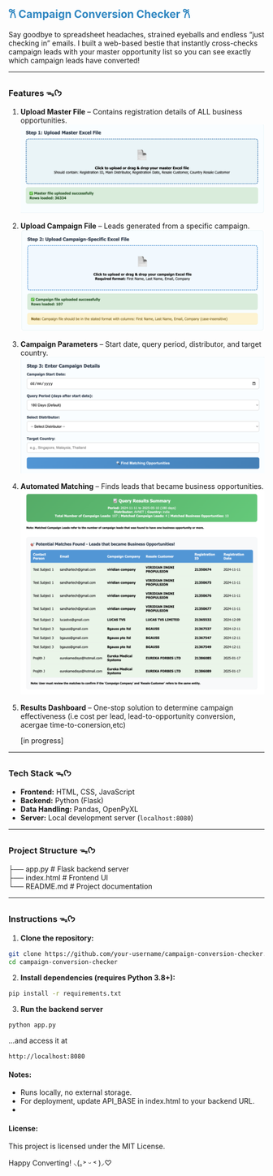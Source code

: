 ## <span style="color: #2E86C1;"> 𐙚 Campaign Conversion Checker 𐙚 </span>
Say goodbye to spreadsheet headaches, strained eyeballs and endless “just checking in” emails. I built a web-based bestie that instantly cross-checks campaign leads with your master opportunity list so you can see exactly which campaign leads have converted! 

---

### Features ᯓᡣ𐭩

1. **Upload Master File** – Contains registration details of ALL business opportunities.
![Upload Master File](/images/step_1.png)

2. **Upload Campaign File** – Leads generated from a specific campaign.
![Upload Master File](/images/step_2.png)

3. **Campaign Parameters** – Start date, query period, distributor, and target country.
![Upload Master File](/images/step_3.png)

4. **Automated Matching** – Finds leads that became business opportunities.
![Upload Master File](/images/matches.png)

5. **Results Dashboard** – One-stop solution to determine campaign effectiveness (i.e cost per lead, lead-to-opportunity conversion, acergae time-to-conersion,etc) 

    [in progress]


---

### Tech Stack ᯓᡣ𐭩

- **Frontend:** HTML, CSS, JavaScript  
- **Backend:** Python (Flask)  
- **Data Handling:** Pandas, OpenPyXL  
- **Server:** Local development server (`localhost:8080`)

---

### Project Structure ᯓᡣ𐭩
├── app.py # Flask backend server <br>
├── index.html # Frontend UI<br>
└── README.md # Project documentation<br>


---

### Instructions ᯓᡣ𐭩

1. **Clone the repository:**
```bash
git clone https://github.com/your-username/campaign-conversion-checker.git
cd campaign-conversion-checker
```

2. **Install dependencies (requires Python 3.8+):**
```bash
pip install -r requirements.txt
```

3. **Run the backend server**
```bash
python app.py
```
...and access it at 
```arduino
http://localhost:8080
```

#### Notes:
- Runs locally, no external storage. <br>
- For deployment, update API_BASE in index.html to your backend URL.<br>
- 

#### License: 
This project is licensed under the MIT License.


Happy Converting! ⸜(｡˃ ᵕ ˂ )⸝♡